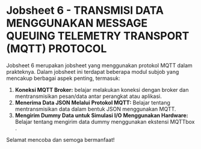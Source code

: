 # Jobsheet 6 - TRANSMISI DATA MENGGUNAKAN MESSAGE QUEUING TELEMETRY TRANSPORT (MQTT) PROTOCOL


Jobsheet 6 merupakan jobsheet yang menggunakan protokol MQTT dalam prakteknya. Dalam jobsheet ini terdapat beberapa modul subjob yang mencakup berbagai aspek penting, termasuk:

1. **Koneksi MQTT Broker:** belajar melakukan koneksi dengan broker dan mentransmisikan pesan/data antar perangkat atau aplikasi. 
2. **Menerima Data JSON Melalui Protokol MQTT:** Belajar tentang mentransmisikan data dalam bentuk JSON menggunakan MQTT.
3. **Mengirim Dummy Data untuk Simulasi I/O Menggunakan Hardware:** Belajar tentang mengirim data dummy menggunakan ekstensi MQTTbox .

Selamat mencoba dan semoga bermanfaat!
